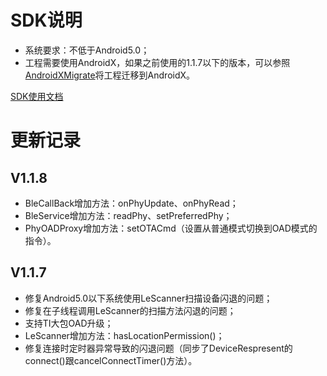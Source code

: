 # SDK说明

- 系统要求：不低于Android5.0；  
- 工程需要使用AndroidX，如果之前使用的1.1.7以下的版本，可以参照[AndroidXMigrate](https://github.com/shengrun-hub/AndroidXMigrate)将工程迁移到AndroidX。

[SDK使用文档](https://github.com/shengrun-hub/TTC_BLE_DEMO-Kotlin/blob/master/ttc_android_ble_doc.md)

# 更新记录
## V1.1.8  
- BleCallBack增加方法：onPhyUpdate、onPhyRead；  
- BleService增加方法：readPhy、setPreferredPhy；  
- PhyOADProxy增加方法：setOTACmd（设置从普通模式切换到OAD模式的指令）。  
  
## V1.1.7  
- 修复Android5.0以下系统使用LeScanner扫描设备闪退的问题；  
- 修复在子线程调用LeScanner的扫描方法闪退的问题；  
- 支持TI大包OAD升级；  
- LeScanner增加方法：hasLocationPermission()；  
- 修复连接时定时器异常导致的闪退问题（同步了DeviceRespresent的connect()跟cancelConnectTimer()方法）。  
